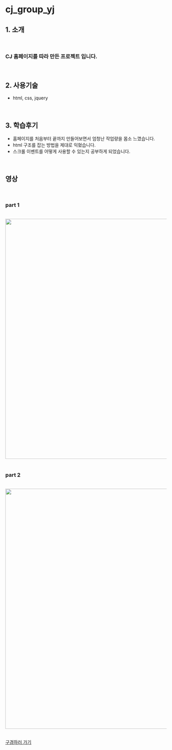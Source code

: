 # cj_group_yj

## 1. 소개

<br>

### CJ 홈페이지를 따라 만든 프로젝트 입니다.

<br>

## 2. 사용기술

- html, css, jquery

<br>

## 3. 학습후기

- 홈페이지를 처음부터 끝까지 만들어보면서 엄청난 작업량을 몸소 느꼈습니다.
- html 구조를 잡는 방법을 제대로 익혔습니다.
- 스크롤 이벤트를 어떻게 사용할 수 있는지 공부하게 되었습니다.

<br>

## 영상

<br>

### part 1

<br>
<img src="https://github.com/jellybrown/cj_group_yj/blob/master/cj-clone-part1.gif" width="750">

<br>
<br>

### part 2

<br>

<img src="https://github.com/jellybrown/cj_group_yj/blob/master/cj-clone-part2.gif" width="750">

<br>
<br>

<a href="https://jellybrown.github.io/cj_group_yj/">구경하러 가기</a>
